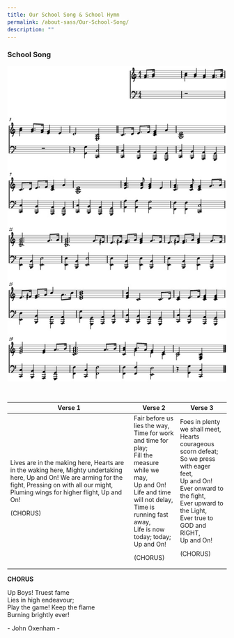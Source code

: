 ```yaml
---
title: Our School Song & School Hymn
permalink: /about-sass/Our-School-Song/
description: ""
---
```

### School Song

![](/images/song.jpg)

<br>

<table>
<thead>
  <tr>
    <th>Verse 1</th>
		<th>Verse 2</th>
		<th>Verse 3</th>
  </tr>
</thead>
<tbody>
  <tr>
    <td>Lives are in the making here,  
Hearts are in the waking here,  
Mighty undertaking here,  
Up and On!  
We are arming for the fight,  
Pressing on with all our might,  
Pluming wings for higher flight,  
Up and On!  
			
(CHORUS)</td>
		<td>Fair before us lies the way,  
Time for work and time for play;  
Fill the measure while we may,  
Up and On!  
Life and time will not delay,  
Time is running fast away,  
Life is now today; today;  
Up and On!  
  
(CHORUS)</td>
		<td>Foes in plenty we shall meet,  
Hearts courageous scorn defeat;  
So we press with eager feet,  
Up and On!  
Ever onward to the fight,  
Ever upward to the Light,  
Ever true to GOD and RIGHT,  
Up and On!  
  
(CHORUS)</td>
  </tr>
</tbody>
</table>

**CHORUS**

Up Boys! Truest fame  
Lies in high endeavour;  
Play the game! Keep the flame  
Burning brightly ever!  
  
\- John Oxenham -